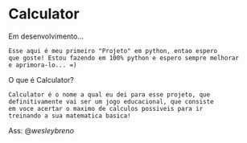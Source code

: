 # Calculator
Em desenvolvimento...

    Esse aqui é meu primeiro "Projeto" em python, entao espero
    que goste! Estou fazendo em 100% python e espero sempre melhorar
    e aprimora-lo... =)


O que é Calculator?

    Calculator é o nome a qual eu dei para esse projeto, que
    definitivamente vai ser um jogo educacional, que consiste
    em voce acertar o maximo de calculos possiveis para ir
    treinando a sua matematica basica!


Ass: @_wesleybreno_
